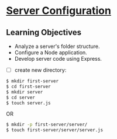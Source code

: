 # [Server Configuration](https://login.codingdojo.com/m/754/16736/124704)

## Learning Objectives

- Analyze a server's folder structure.
- Configure a Node application.
- Develop server code using Express.

- [ ] create new directory:

```bash
$ mkdir first-server
$ cd first-server
$ mkdir server
$ cd server
$ touch server.js
```

OR

```bash
$ mkdir -p first-server/server/
$ touch first-server/server/server.js
```






